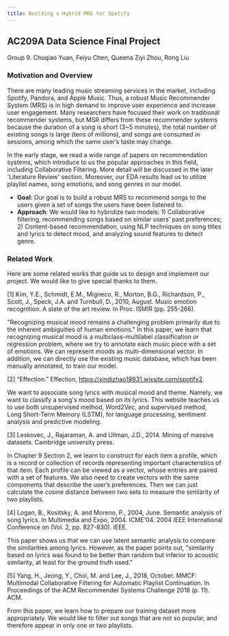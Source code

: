 ```yaml
---
title: Building a Hybrid MRS for Spotify
---
```


## AC209A Data Science Final Project

Group 9. Chuqiao Yuan, Feiyu Chen, Queena Ziyi Zhou, Rong Liu

### Motivation and Overview

There are many leading music streaming services in the market, including Spotify, Pandora, and Apple Music. Thus, a robust Music Recommender System (MRS) is in high demand to improve user experience and increase user engagement. Many researchers have focused their work on traditional recommender systems, but MSR differs from these recommender systems because the duration of a song is short (3~5 minutes), the total number of existing songs is large (tens of millions), and songs are consumed in sessions, among which the same user’s taste may change.


In the early stage, we read a wide range of papers on recommendation systems, which introduce to us the popular approaches in this field, including Collaborative Filtering. More detail will be discussed in the later 'Literature Review' section. Moreover, our EDA results lead us to utilize playlist names, song emotions, and song genres in our model.

- **Goal**: ​Our goal is to build a robust MRS to recommend songs to the users given a set of songs the users have been listened to.
- **Approach**: W​e would like to hybridize two models: 1) Collaborative filtering, recommending songs based on similar users’ past preferences; 2) Content-based recommendation, using NLP techniques on song titles and lyrics to detect mood, and analyzing sound features to detect genre.


### Related Work
Here are some related works that guide us to design and implement our project. We would like to give special thanks to them. 


[1] Kim, Y.E., Schmidt, E.M., Migneco, R., Morton, B.G., Richardson, P., Scott, J., Speck, J.A. and Turnbull, D., 2010, August. Music emotion recognition: A state of the art review. In Proc. ISMIR (pp. 255-266).

"Recognizing musical mood remains a challenging problem primarily due to the inherent ambiguities of human emotions." In this paper, we learn that recognizing musical mood is a multiclass-multilabel classification or regression problem, where we try to annotate each music piece with a set of emotions. We can represent moods as multi-dimensional vector. In addition, we can directly use the existing music database, which has been manually annotated, to train our model.

[2] “Effection.” Effection, https://xindizhao19931.wixsite.com/spotify2. 

We want to associate song lyrics with musical mood and theme. Namely, we want to classify a song's mood based on its lyrics. This website teaches us to use both unsupervised method, Word2Vec, and supervised method, Long Short-Term Memory (LSTM), for language processing, sentiment analysis and predictive modeling. 

[3] Leskovec, J., Rajaraman, A. and Ullman, J.D., 2014. Mining of massive datasets. Cambridge university press.

In Chapter 9 Section 2, we learn to construct for each item a profile, which is a record or collection of records representing important characteristics of that item. Each profile can be viewed as a vector, whose entries are paired with a set of features. We also need to create vectors with the same components that describe the user’s preferences. Then we can just calculate the cosine distance between two sets to measure the similarity of two playlists.

[4] Logan, B., Kositsky, A. and Moreno, P., 2004, June. Semantic analysis of song lyrics. In Multimedia and Expo, 2004. ICME'04. 2004 IEEE International Conference on (Vol. 2, pp. 827-830). IEEE.

This paper shows us that we can use latent semantic analysis to compare the similarities among lyrics. However, as the paper points out, "similarity based on lyrics was found to be better than random but inferior to acoustic similarity, at least for the ground truth used." 

[5] Yang, H., Jeong, Y., Choi, M. and Lee, J., 2018, October. MMCF: Multimodal Collaborative Filtering for Automatic Playlist Continuation. In Proceedings of the ACM Recommender Systems Challenge 2018 (p. 11). ACM.

From this paper, we learn how to prepare our training dataset more appropriately. We would like to filter out songs that are not so popular, and therefore appear in only one or two playlists.